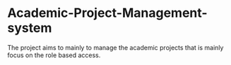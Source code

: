 # Academic-Project-Management-system
The project aims to mainly to manage the academic projects that is mainly focus on the role based access.
